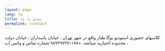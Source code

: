 ```yaml
---
layout: page
lang: fa
title: تماس با ما
permalink: /contact
---
```

کلاسهای حضوری استودیو یوگا طناز واقع در شهر تهران . خیابان پاسداران ، خیابان دولت ، محدوده اختیاریه میباشد. 
+۹۸۹۳۹۷۳۷۱۱۷۸ شماره تماس و واتس اپ 
